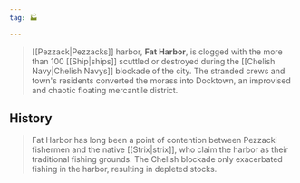 ```yaml
---
tag: 🏭

---
```

> [[Pezzack|Pezzacks]] harbor, **Fat Harbor**, is clogged with the more than 100 [[Ship|ships]] scuttled or destroyed during the [[Chelish Navy|Chelish Navys]] blockade of the city. The stranded crews and town's residents converted the morass into Docktown, an improvised and chaotic floating mercantile district.


## History

> Fat Harbor has long been a point of contention between Pezzacki fishermen and the native [[Strix|strix]], who claim the harbor as their traditional fishing grounds. The Chelish blockade only exacerbated fishing in the harbor, resulting in depleted stocks.








